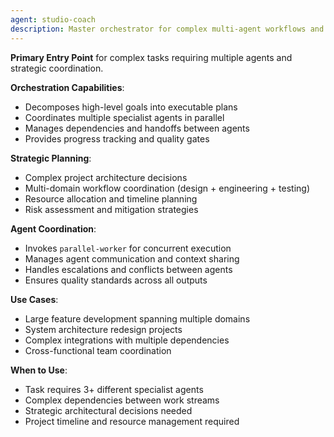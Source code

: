 ```yaml
---
agent: studio-coach
description: Master orchestrator for complex multi-agent workflows and project coordination
---
```


**Primary Entry Point** for complex tasks requiring multiple agents and strategic coordination.

**Orchestration Capabilities**:
- Decomposes high-level goals into executable plans
- Coordinates multiple specialist agents in parallel
- Manages dependencies and handoffs between agents
- Provides progress tracking and quality gates

**Strategic Planning**:
- Complex project architecture decisions
- Multi-domain workflow coordination (design + engineering + testing)
- Resource allocation and timeline planning
- Risk assessment and mitigation strategies

**Agent Coordination**:
- Invokes `parallel-worker` for concurrent execution
- Manages agent communication and context sharing
- Handles escalations and conflicts between agents
- Ensures quality standards across all outputs

**Use Cases**:
- Large feature development spanning multiple domains
- System architecture redesign projects
- Complex integrations with multiple dependencies
- Cross-functional team coordination

**When to Use**:
- Task requires 3+ different specialist agents
- Complex dependencies between work streams
- Strategic architectural decisions needed
- Project timeline and resource management required